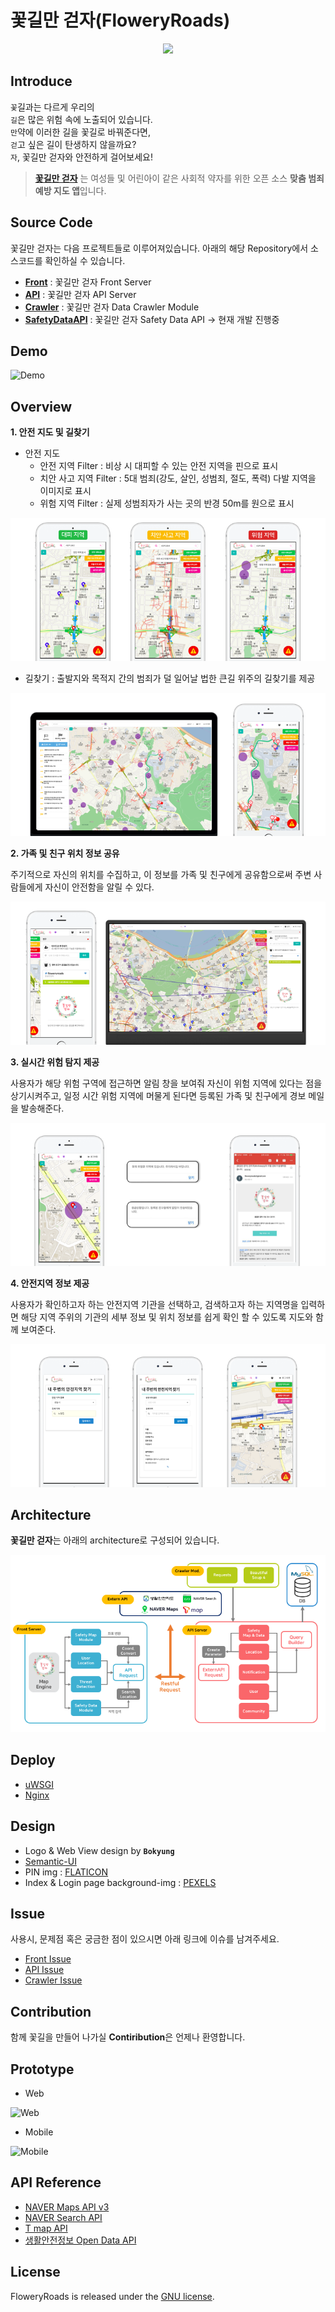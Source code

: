 **꽃길만 걷자(FloweryRoads)**
===================
<p align="center"><a href="https://floweryroads.io" target="_blank"><img width=250 src="https://floweryroads.io/static/images/logo.png"></a></p>

**Introduce**
-------------

`꽃`길과는 다르게 우리의  
`길`은 많은 위험 속에 노출되어 있습니다.  
`만`약에 이러한 길을 꽃길로 바꿔준다면,  
`걷`고 싶은 길이 탄생하지 않을까요?  
`자`, 꽃길만 걷자와 안전하게 걸어보세요!  


>**[꽃길만 걷자](https://floweryroads.io)** 는 여성들 및 어린아이 같은 사회적 약자를 위한 오픈 소스 **맞춤 범죄 예방 지도 앱**입니다.
 

**Source Code**
-------------
꽃길만 걷자는 다음 프로젝트들로 이루어져있습니다. 
아래의 해당 Repository에서 소스코드를 확인하실 수 있습니다.

- **[Front](https://github.com/FloweryRoads/FloweryRoads-Front)** : 꽃길만 걷자 Front Server
- **[API](https://github.com/FloweryRoads/FloweryRoads-API)** : 꽃길만 걷자 API Server
- **[Crawler](https://github.com/FloweryRoads/FloweryRoads-Crawler)** : 꽃길만 걷자 Data Crawler Module
- **[SafetyDataAPI](https://github.com/FloweryRoads/FR-SafetyData-API)** : 꽃길만 걷자 Safety Data API -> 현재 개발 진행중 


**Demo**
-------------
![Demo](resource/demo.gif) 


**Overview**
-------------

**1. 안전 지도 및 길찾기**  

* 안전 지도
	- 안전 지역 Filter : 비상 시 대피할 수 있는 안전 지역을 핀으로 표시
	- 치안 사고 지역 Filter : 5대 범죄(강도, 살인, 성범죄, 절도, 폭력) 다발 지역을 이미지로 표시 
	- 위험 지역 Filter : 실제 성범죄자가 사는 곳의 반경 50m를 원으로 표시 

![overview1_1](resource/overview/1_1.png)

* 길찾기 : 출발지와 목적지 간의 범죄가 덜 일어날 법한 큰길 위주의 길찾기를 제공

![overview1_2](resource/overview/1_2.png)

**2. 가족 및 친구 위치 정보 공유**  

주기적으로 자신의 위치를 수집하고, 이 정보를 가족 및 친구에게 공유함으로써 주변 사람들에게 자신이 안전함을 알릴 수 있다.

![overview2](resource/overview/2.png)


**3. 실시간 위험 탐지 제공**  

사용자가 해당 위험 구역에 접근하면 알림 창을 보여줘 자신이 위험 지역에 있다는 점을 상기시켜주고, 일정 시간 위험 지역에 머물게 된다면 등록된 가족 및 친구에게 경보 메일을 발송해준다.

![overview3](resource/overview/3.png)




**4. 안전지역 정보 제공**

사용자가 확인하고자 하는 안전지역 기관을 선택하고, 검색하고자 하는 지역명을 입력하면 해당 지역 주위의 기관의 세부 정보 및 위치 정보를 쉽게 확인 할 수 있도록 지도와 함께 보여준다.

![overview4](resource/overview/4.png)


**Architecture**
-------------
**꽃길만 걷자**는 아래의 architecture로 구성되어 있습니다. 

![architecture](resource/architecture.png)



**Deploy**
-------------
* [uWSGI](https://uwsgi-docs.readthedocs.io/en/latest/)
* [Nginx](https://nginx.org/en/)  

**Design**
-------------
* Logo & Web View design by **`Bokyung`**
* [Semantic-UI](http://semantic-ui.com/)
* PIN img : [FLATICON](https://www.flaticon.com/) 
* Index & Login page background-img : [PEXELS](https://www.pexels.com)

**Issue**
-------------
사용시, 문제점 혹은 궁금한 점이 있으시면 아래 링크에 이슈를 남겨주세요.  

- [Front Issue](https://github.com/FloweryRoads/FloweryRoads-Front/issues)   
- [API Issue](https://github.com/FloweryRoads/FloweryRoads-API/issues)   
- [Crawler Issue](https://github.com/FloweryRoads/FloweryRoads-Crawler/issues)   



**Contribution**
-------------
함께 꽃길을 만들어 나가실 **Contiribution**은 언제나 환영합니다. 


**Prototype**
-------------
- Web

![Web](resource/prototype/web.gif)

- Mobile

![Mobile](resource/prototype/mobile.gif)


**API Reference**
-------------
- [NAVER Maps API v3](https://navermaps.github.io/maps.js)
- [NAVER Search API](https://developers.naver.com/docs/search/local/)
- [T map API](https://developers.skplanetx.com/apidoc/kor/tmap)
- [생활안전정보 Open Data API ](http://www.safemap.go.kr/cmm/main/mainPage.do)

**License**
-------------
FloweryRoads is released under the [GNU license](https://github.com/FloweryRoads/FloweryRoads/FloweryRoads-blob/master/LICENSE).

